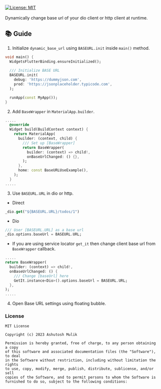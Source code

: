 <!--
This README describes the package. If you publish this package to pub.dev,
this README's contents appear on the landing page for your package.

For information about how to write a good package README, see the guide for
[writing package pages](https://dart.dev/guides/libraries/writing-package-pages).

For general information about developing packages, see the Dart guide for
[creating packages](https://dart.dev/guides/libraries/create-library-packages)
and the Flutter guide for
[developing packages and plugins](https://flutter.dev/developing-packages).
-->
[![License: MIT](https://img.shields.io/badge/License-MIT-yellow.svg)](https://opensource.org/licenses/MIT) <br><br>
Dynamically change base url of your dio client or http client at runtime.

## 📚 Guide
1. Initialize `dynamic_base_url` using `BASEURL.init` inside `main()` method.
```dart
void main() {
  WidgetsFlutterBinding.ensureInitialized();
  
  /// Initialize BASE URL
  BASEURL.init(
    debug: 'https://dummyjson.com',
    prod: 'https://jsonplaceholder.typicode.com',
  );

  runApp(const MyApp());
}
```
2. Add `BaseWrapper` in `MaterialApp.builder`.
```dart
.....
  @override
  Widget build(BuildContext context) {
    return MaterialApp(
      builder: (context, child) {
        /// Set up [BaseWrapper]
        return BaseWrapper(
          builder: (context) => child!,
          onBaseUrlChanged: () {},
        );
      },
      home: const BaseURLUseExample(),
    );
  }
.....
```

3. Use `BASEURL.URL` in dio or http.

- Direct
```dart
_dio.get("${BASEURL.URL}/todos/1")
```
- Dio
```dart
/// User [BASEURL.URL] as a base url
_dio.options.baseUrl = BASEURL.URL;
```
- If you are using service locator `get_it` then change client base url from `BaseWrapper` callback.
```dart
.....
return BaseWrapper(
  builder: (context) => child!,
  onBaseUrlChanged: () {
    /// Change [baseUrl] here
    GetIt.instance<Dio>().options.baseUrl = BASEURL.URL;
  },
);
.....
```
4. Open Base URL settings using floating bubble.

### License
```
MIT License

Copyright (c) 2023 Ashutosh Mulik

Permission is hereby granted, free of charge, to any person obtaining a copy
of this software and associated documentation files (the "Software"), to deal
in the Software without restriction, including without limitation the rights
to use, copy, modify, merge, publish, distribute, sublicense, and/or sell
copies of the Software, and to permit persons to whom the Software is
furnished to do so, subject to the following conditions:
```
